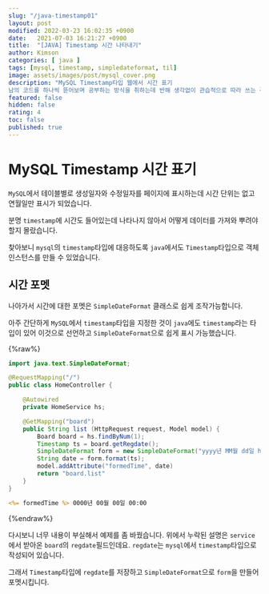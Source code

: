 ```yaml
---
slug: "/java-timestamp01"
layout: post
modified: 2022-03-23 16:02:35 +0900
date:   2021-07-03 16:21:27 +0900
title:  "[JAVA] Timestamp 시간 나타내기"
author: Kimson
categories: [ java ]
tags: [mysql, timestamp, simpledateformat, til]
image: assets/images/post/mysql_cover.png
description: "MySQL Timestamp타입 웹에서 시간 표기  
남의 코드를 하나씩 뜯어보며 공부하는 방식을 취하는데 반해 생각없이 관습적으로 따라 쓰는 경우가 종종 있습니다."
featured: false
hidden: false
rating: 4
toc: false
published: true
---
```


# MySQL Timestamp 시간 표기

`MySQL`에서 테이블별로 생성일자와 수정일자를 페이지에 표시하는데 시간 단위는 없고 연월일만 표시가 되었습니다.

분명 `timestamp`에 시간도 들어있는데 나타나지 않아서 어떻게 데이터를 가져와 뿌려야할지 몰랐습니다.

찾아보니 `mysql`의 `timestamp`타입에 대응하도록 `java`에서도 `Timestamp`타입으로 객체 인스턴스를 만들 수 있었습니다.

## 시간 포멧

나아가서 시간에 대한 포멧은 `SimpleDateFormat` 클래스로 쉽게 조작가능합니다.

아주 간단하게 `MySQL`에서 `timestamp`타입을 지정한 것이 `java`에도 `timestamp`라는 타입이 있어 이것으로 선언하고 `SimpleDateFormat`으로 쉽게 표시 가능했습니다.

{%raw%}

```java
import java.text.SimpleDateFormat;

@RequestMapping("/")
public class HomeController {

    @Autowired
    private HomeService hs;

    @GetMapping("board")
    public String list (HttpRequest request, Model model) {
        Board board = hs.findByNum(1);
        Timestamp ts = board.getRegdate();
        SimpleDateFormat form = new SimpleDateFormat("yyyy년 MM월 dd일 hh:mm");
        String date = form.format(ts);
        model.addAttribute("formedTime", date)
        return "board.list"
    }
}

```

```jsp
<%= formedTime %> 0000년 00월 00일 00:00
```

{%endraw%}

다시보니 너무 내용이 부실해서 예제를 좀 바꿨습니다. 위에서 누락된 설명은 `service`에서 받아온 `board`의 `regdate`필드인데요. `regdate`는 `mysql`에서 `timestamp`타입으로 작성되어 있습니다.

그래서 `Timestamp`타입에 `regdate`를 저장하고 `SimpleDateFormat`으로 `form`을 만들어 포멧시킵니다.